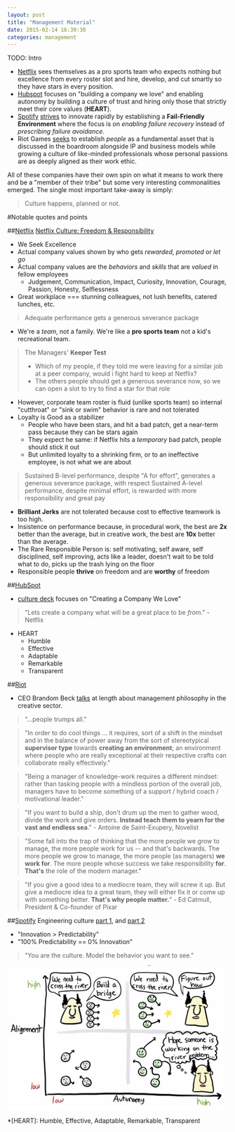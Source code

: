 ```yaml
---
layout: post
title: "Management Material"
date: 2015-02-14 16:39:30
categories: management
---
```


TODO: Intro 

* [Netflix][netflix_deck] sees themselves as a pro sports team who expects nothing but excellence from every roster slot and hire, develop, and cut smartly so they have stars in every position. 
* [Hubspot][hubspot_deck] focuses on "building a company we love" and enabling autonomy by building a culture of trust and hiring only those that strictly meet their core values (**HEART**). 
* [Spotify][spotify_talk_1] [strives][spotify_talk_2] to innovate rapidly by establishing a **Fail-Friendly Environment** where the focus is on _enabling failure recovery_ instead of _prescribing failure avoidance_. 
* Riot Games [seeks][riot_talk] to establish _people_ as a fundamental asset that is discussed in the boardroom alongside IP and business models while growing a culture of like-minded professionals whose personal passions are as deeply aligned as their work ethic.

All of these companies have their own spin on what it means to work there and be a "member of their tribe" but some very interesting commonalities emerged. The single most important take-away is simply: 

> Culture happens, planned or not.



#Notable quotes and points

##[Netflix][netflix_corp]
[Netflix Culture: Freedom & Responsibility][netflix_deck] 
- We Seek Excellence
- Actual company values shown by who gets _rewarded_, _promoted_ or _let go_
- Actual company values are the _behaviors_ and _skills_ that are _valued_ in fellow employees
  - Judgement, Communication, Impact, Curiosity, Innovation, Courage, Passion, Honesty, Selflessness
- Great workplace === stunning colleagues, not lush benefits, catered lunches, etc.

> Adequate performance gets a generous severance package

- We're a _team_, not a family. We're like a **pro sports team** not a kid's recreational team.

> The Managers' **Keeper Test**
> - Which of my people, if they told me were leaving for a similar job at a peer company, would i fight hard to keep at Netflix? 
> - The others people should get a generous severance now, so we can open a slot to try to find a star for that role

- However, corporate team roster is fluid (unlike sports team) so internal "cutthroat" or "sink or swim" behavior is rare and not tolerated
- Loyalty is Good as a stabilizer
  - People who have been stars, and hit a bad patch, get a near-term pass because they can be stars again
  - They expect he same: if Netflix hits a _temporary_ bad patch, people should stick it out
  - But unlimited loyalty to a shrinking firm, or to an ineffective employee, is not what we are about
  
> Sustained B-level performance, despite "A for effort", generates a generous severance package, with respect
> Sustained A-level performance, despite minimal effort, is rewarded with more responsibility and great pay

- **Brilliant Jerks** are not tolerated because cost to effective teamwork is too high.
- Insistence on performance because, in procedural work, the best are **2x** better than the average, but in creative work, the best are **10x** better than the average. 
- The Rare Responsible Person is: self motivating, self aware, self disciplined, self improving, acts like a leader, doesn't wait to be told what to do, picks up the trash lying on the floor
- Responsible people **thrive** on freedom and are **worthy** of freedom


##[HubSpot][hubspot_corp]
- [culture deck][hubspot_deck] focuses on "Creating a Company We Love"

> "Lets create a company what will be a great place to be _from_." - Netflix 

- HEART
  - Humble
  - Effective
  - Adaptable
  - Remarkable
  - Transparent

##[Riot][riot_corp]
* CEO Brandom Beck [talks][riot_talk] at length about management philosophy in the creative sector.

> "...people trumps all."

> "In order to do cool things ... it requires, sort of a shift in the mindset and in the balance of power away from the sort of stereotypical **supervisor type** towards **creating an environment**; an environment where people who are really exceptional at their respective crafts can collaborate really effectively."

> "Being a manager of knowledge-work requires a different mindset: rather than tasking people with a mindless portion of the overall job, managers have to become something of a support / hybrid coach / motivational leader."

> "If you want to build a ship, don't drum up the men to gather wood, divide the work and give orders. **Instead teach them to yearn for the vast and endless sea**." - Antoine de Saint-Exupery, Novelist

> "Some fall into the trap of thinking that the more people we grow to manage, the more people work for us -- and that's backwards. The more people we grow to manage, the more people (as managers) **we work for**. The more people whose success we take responsibility **for**. **That's** the role of the modern manager." 

> "If you give a good idea to a mediocre team, they will screw it up. But give a mediocre idea to a great team, they will either fix it or come up with something better. **That's why people matter.**" - Ed Catmull, President & Co-founder of Pixar

##[Spotify][spotify_corp]
Engineering culture [part 1][spotify_talk_1], and [part 2][spotify_talk_2]
  - "Innovation > Predictability"
  - "100% Predictability == 0% Innovation"
> "You are the culture. Model the behavior you want to see."

![autonomy](/assets/alignmentXautonomy.jpg)

[hubspot_corp]:		http://www.hubspot.com/
[hubspot_deck]:		http://blog.hubspot.com/blog/tabid/6307/bid/34234/The-HubSpot-Culture-Code-Creating-a-Company-We-Love.aspx
[netflix_corp]:		http://www.netflix.com/WiHome
[netflix_deck]:		http://www.slideshare.net/reed2001/culture-1798664
[riot_corp]:		http://www.riotgames.com/
[riot_talk]: 		https://www.youtube.com/watch?feature=player_embedded&v=6PxxExsVA_Y
[spotify_corp]:		https://www.spotify.com/us/
[spotify_talk_1]:	https://labs.spotify.com/2014/03/27/spotify-engineering-culture-part-1/
[spotify_talk_2]:	https://labs.spotify.com/2014/09/20/spotify-engineering-culture-part-2/

*[HEART]:			Humble, Effective, Adaptable, Remarkable, Transparent
